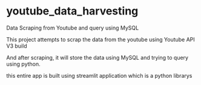 # youtube_data_harvesting
Data Scraping from Youtube and query using MySQL


This project attempts to scrap the data from the youtube using Youtube API V3 build

And after scraping, it will store the data using MySQL and trying to query using python.

this entire app is built using streamlit application which is a python librarys